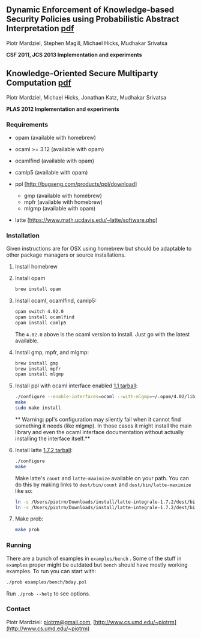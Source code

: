 ## Dynamic Enforcement of Knowledge-based Security Policies using Probabilistic Abstract Interpretation [pdf](http://www.cs.umd.edu/~mwh/papers/beliefpol-extended.pdf)

Piotr Mardziel, Stephen Magill, Michael Hicks, Mudhakar Srivatsa

**CSF 2011, JCS 2013 Implementation and experiments**

## Knowledge-Oriented Secure Multiparty Computation [pdf](http://www.cs.umd.edu/~mwh/papers/belief-smc.pdf)

Piotr Mardziel, Michael Hicks, Jonathan Katz, Mudhakar Srivatsa

**PLAS 2012 Implementation and experiments**

### Requirements
  * opam      (available with homebrew)

  * ocaml >= 3.12 (available with opam)
  * ocamlfind (available with opam)
  * camlp5 (available with opam)

  * ppl [http://bugseng.com/products/ppl/download]
    - gmp   (available with homebrew)
    - mpfr  (available with homebrew)
    - mlgmp (available with opam)

  * latte [https://www.math.ucdavis.edu/~latte/software.php]

### Installation

Given instructions are for OSX using homebrew but should be adaptable
to other package managers or source installations.

1. Install homebrew

2. Install opam

   ```bash
   brew install opam
   ```

3. Install ocaml, ocamlfind, camlp5:

   ```bash
   opam switch 4.02.0
   opam install ocamlfind
   opam install camlp5
   ```

   The `4.02.0` above is the ocaml version to install. Just go with the latest available.

4. Install gmp, mpfr, and mlgmp:

   ```bash
   brew install gmp
   brew install mpfr
   opam install mlgmp
   ```

5. Install ppl with ocaml interface enabled [1.1 tarball](http://bugseng.com/products/ppl/download/ftp/releases/1.1/ppl-1.1.tar.gz):

    ```bash
    ./configure --enable-interfaces=ocaml --with-mlgmp=~/.opam/4.02/lib/gmp
    make
    sudo make install
    ```

    ** Warning: ppl's configuration may silently fail when it cannot find
       something it needs (like mlgmp). In those cases it might install
       the main library and even the ocaml interface documentation without
       actually installing the interface itself.**

6. Install latte [1.7.2 tarball](https://www.math.ucdavis.edu/~latte/software/packages/latte_current/latte-integrale-1.7.2.tar.gz):

   ```bash
   ./configure
   make
   ```

   Make latte's `count` and `latte-maximize` available on your path. You
   can do this by making links to `dest/bin/count` and `dest/bin/latte-maximize` like so:

   ```bash
   ln -s /Users/piotrm/Downloads/install/latte-integrale-1.7.2/dest/bin/count /usr/local/bin/count
   ln -s /Users/piotrm/Downloads/install/latte-integrale-1.7.2/dest/bin/latte-maximize /usr/local/bin/latte-maximize
   ```

7. Make prob:

   ```bash
   make prob
   ```

### Running
There are a bunch of examples in `examples/bench` . Some of the
stuff in `examples` proper might be outdated but `bench` should have
mostly working examples. To run you can start with:

  ```bash
  ./prob examples/bench/bday.pol
  ```

Run `./prob --help` to see options.

### Contact
Piotr Mardziel: [piotrm@gmail.com](mailto:piotrm@gmail.com),
[http://www.cs.umd.edu/~piotrm](http://www.cs.umd.edu/~piotrm)
